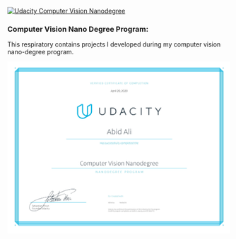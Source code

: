 [![Udacity Computer Vision Nanodegree](http://tugan0329.bitbucket.io/imgs/github/cvnd.svg)](https://www.udacity.com/course/computer-vision-nanodegree--nd891)

### Computer Vision Nano Degree Program:

This respiratory contains projects I developed during my computer vision nano-degree program. 

![My Computer Vision Nano Degree Certificate](certificate-1.jpg)
